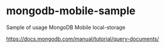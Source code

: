 # mongodb-mobile-sample
Sample of usage MongoDB Mobile local-storage


https://docs.mongodb.com/manual/tutorial/query-documents/
